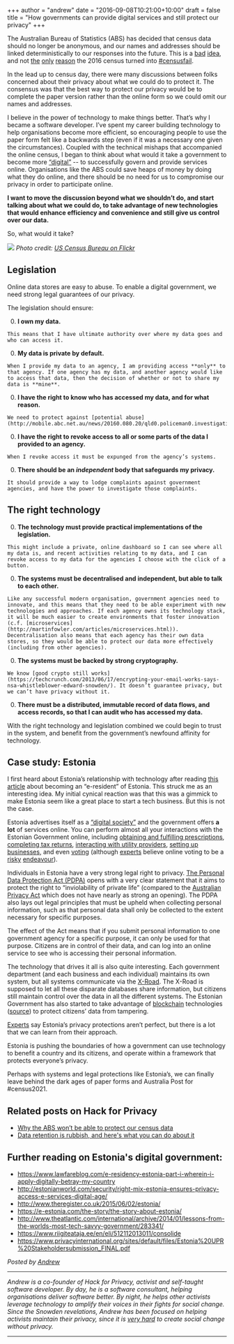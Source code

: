 +++
author = "andrew"
date = "2016-09-08T10:21:00+10:00"
draft = false
title = "How governments can provide digital services and still protect our privacy"
+++

The Australian Bureau of Statistics (ABS) has decided that census data should no longer be anonymous, and our names and addresses should be linked deterministically to our responses into the future. This is a [bad](/post/census.html) [idea](https://3583bytesready.net/2016/08/11/census-problems-slk-security-explained/), and not [the](https://www.theguardian.com/business/grogonomics/2016/aug/11/lesson-of-censusfail-continued-funding-cuts-mean-agencies-cant-do-their-job) [only](https://twitter.com/riskybusiness/status/763605906047107073) 
[reason](https://twitter.com/Qldaah/status/763307636687196160) the 2016 census turned into [#censusfail](https://twitter.com/search?q=%23censusfail).

In the lead up to census day, there were many discussions between folks concerned about their privacy about what we could do to protect it. The consensus was that the best way to protect our privacy would be to complete the paper version rather than the online form so we could omit our names and addresses. 

I believe in the power of technology to make things better. That’s why I became a software developer. I’ve spent my career building technology to help organisations become more efficient, so encouraging people to use the paper form felt like a backwards step (even if it was a necessary one given the circumstances). Coupled with the technical mishaps that accompanied the online census, I began to think about what would it take a government to become more [“digital”](https://www.youtube.com/watch?v=KuTSAeFhdZU) -- to successfully govern and provide services online. Organisations like the ABS could save heaps of money by doing what they do online, and there should be no need for us to compromise our privacy in order to participate online. 

**I want to move the discussion beyond what we shouldn’t do, and start talking about what we could do, to take advantage of new technologies that would enhance efficiency and convenience and still give us control over our data.**

So, what would it take?

<img src="/images/us-census-bureau.jpg" />
<cite>Photo credit: <a href="https://www.flickr.com/photos/uscensusbureau/7024456499/in/photostream/">US Census Bureau on Flickr</a></cite>

## Legislation

Online data stores are easy to abuse. To enable a digital government, we need strong legal guarantees of our privacy.

The legislation should ensure: 

  0. **I own my data.**

    This means that I have ultimate authority over where my data goes and who can access it.

  0. **My data is private by default.**

    When I provide my data to an agency, I am providing access **only** to that agency. If one agency has my data, and another agency would like to access that data, then the decision of whether or not to share my data is **mine**.

  0. **I have the right to know who has accessed my data, and for what reason.**

    We need to protect against [potential abuse](http://mobile.abc.net.au/news/20160.080.20/qld0.policeman0.investigation0.allegedly0.details0.expartner0.to0.mate/7769418).

  0. **I have the right to revoke access to all or some parts of the data I provided to an agency.**

    When I revoke access it must be expunged from the agency’s systems.

  0. **There should be an _independent_ body that safeguards my privacy.**

    It should provide a way to lodge complaints against government agencies, and have the power to investigate those complaints.

## The right technology

  0. **The technology must provide practical implementations of the legislation.**

    This might include a private, online dashboard so I can see where all my data is, and recent activities relating to my data, and I can revoke access to my data for the agencies I choose with the click of a button.

  0. **The systems must be decentralised and independent, but able to talk to each other.**

    Like any successful modern organisation, government agencies need to innovate, and this means that they need to be able experiment with new technologies and approaches. If each agency owns its technology stack, it will be much easier to create environments that foster innovation (c.f. [microservices](http://martinfowler.com/articles/microservices.html)). Decentralisation also means that each agency has their own data stores, so they would be able to protect our data more effectively (including from other agencies). 

  0. **The systems must be backed by strong cryptography.**

    We know [good crypto still works](https://techcrunch.com/2013/06/17/encrypting-your-email-works-says-nsa-whistleblower-edward-snowden/). It doesn’t guarantee privacy, but we can’t have privacy without it.

  0. **There must be a distributed, immutable record of data flows, and access records, so that I can audit who has accessed my data.**

With the right technology and legislation combined we could begin to trust in the system, and benefit from the government’s newfound affinity for technology.

## Case study: Estonia

I first heard about Estonia’s relationship with technology after reading [this article](https://www.lawfareblog.com/e-residency-estonia-part-i-wherein-i-apply-digitally-betray-my-country) about becoming an “e-resident” of Estonia. This struck me as an interesting idea. My initial cynical reaction was that this was a gimmick to make Estonia seem like a great place to start a tech business. But this is not the case.

Estonia advertises itself as a [“digital society”](https://e-estonia.com/the-story/the-story-about-estonia/) and the government offers **a lot** of services online. You can perform almost all your interactions with the Estonian Government online, including [obtaining and fulfilling prescriptions](https://e-estonia.com/the-story/digital-society/healthcare/), [completing tax returns](https://e-estonia.com/the-story/digital-society/financial-services/), [interacting with utility providers](https://e-estonia.com/the-story/digital-society/utilities/), [setting up businesses](https://e-estonia.com/the-story/digital-society/business/), and even [voting](https://e-estonia.com/component/i-voting/) (although [experts](https://theconversation.com/can-we-trust-online-voting-616) believe online voting to be a [risky](https://www.eff.org/deeplinks/2015/04/new-south-wales-attacks-researchers-who-warned-internet-voting-vulnerabilities) [endeavour](https://www.schneier.com/blog/archives/2014/11/hacking_interne.html)).

Individuals in Estonia have a very strong legal right to privacy. [The Personal Data Protection Act (PDPA)](https://www.riigiteataja.ee/en/eli/512112013011/consolide) opens with a very clear statement that it aims to protect the right to “inviolability of private life” (compared to the [Australian Privacy Act](https://www.legislation.gov.au/Details/C2016C00838) which does not have nearly as strong an opening). The PDPA also lays out legal principles that must be upheld when collecting personal information, such as that personal data shall only be collected to the extent necessary for specific purposes.

The effect of the Act means that if you submit personal information to one government agency for a specific purpose, it can only be used for that purpose. Citizens are in control of their data, and can log into an online service to see who is accessing their personal information.

The technology that drives it all is also quite interesting. Each government department (and each business and each individual) maintains its own system, but all systems communicate via the [X-Road](https://e-estonia.com/component/x-road/). The X-Road is supposed to let all these disparate databases share information, but citizens still maintain control over the data in all the different systems. The Estonian Government has also started to take advantage of [blockchain](https://en.wikipedia.org/wiki/Blockchain_(database)) technologies ([source](http://bravenewcoin.com/news/e-estonia-initiative-progresses-with-blockchain-partnerships/)) to protect citizens’ data from tampering.

[Experts](https://www.privacyinternational.org/sites/default/files/Estonia%20UPR%20Stakeholdersubmission_FINAL.pdf) say Estonia’s privacy protections aren’t perfect, but there is a lot that we can learn from their approach. 

Estonia is pushing the boundaries of how a government can use technology to benefit a country and its citizens, and operate within a framework that protects everyone’s privacy. 

Perhaps with systems and legal protections like Estonia’s, we can finally leave behind the dark ages of paper forms and Australia Post for #census2021.

## Related posts on Hack for Privacy
 - [Why the ABS won’t be able to protect our census data](/post/census.html)
 - [Data retention is rubbish, and here's what you can do about it](/post/data-retention-is-rubbish.html)


## Further reading on Estonia's digital government:

  - https://www.lawfareblog.com/e-residency-estonia-part-i-wherein-i-apply-digitally-betray-my-country
  - http://estonianworld.com/security/right-mix-estonia-ensures-privacy-access-e-services-digital-age/
  - http://www.theregister.co.uk/2015/06/02/estonia/
  - https://e-estonia.com/the-story/the-story-about-estonia/
  - http://www.theatlantic.com/international/archive/2014/01/lessons-from-the-worlds-most-tech-savvy-government/283341/
  - https://www.riigiteataja.ee/en/eli/512112013011/consolide
  - https://www.privacyinternational.org/sites/default/files/Estonia%20UPR%20Stakeholdersubmission_FINAL.pdf

*Posted by [Andrew](https://twitter.com/whereismytaco)*

-------

*Andrew is a co-founder of Hack for Privacy, activist and self-taught software developer. By day, he is a software consultant, helping organisations deliver software better. By night, he helps other activists leverage technology to amplify their voices in their fights for social change. Since the Snowden revelations, Andrew has been focused on helping activists maintain their privacy, since it is [very hard](https://www.giswatch.org/sites/default/files/the_harms_of_surveillance.pdf) to create social change without privacy.*

-------
